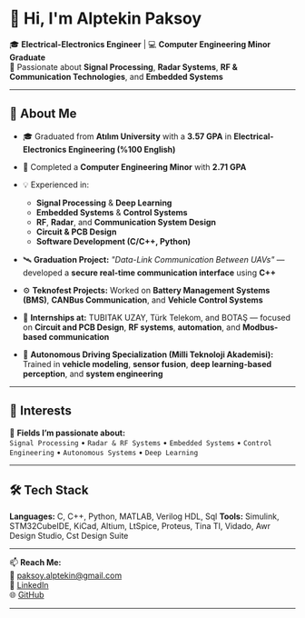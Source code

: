 # 👋 Hi, I'm Alptekin Paksoy  

🎓 **Electrical-Electronics Engineer** | 💻 **Computer Engineering Minor Graduate**  
🔬 Passionate about **Signal Processing**, **Radar Systems**, **RF & Communication Technologies**, and **Embedded Systems**  

---

## 🚀 About Me  

- 🎓 Graduated from **Atılım University** with a **3.57 GPA** in **Electrical-Electronics Engineering (%100 English)**  
- 🎯 Completed a **Computer Engineering Minor** with **2.71 GPA**  
- 💡 Experienced in:
  - **Signal Processing** & **Deep Learning**  
  - **Embedded Systems** & **Control Systems**  
  - **RF**, **Radar**, and **Communication System Design**  
  - **Circuit & PCB Design**  
  - **Software Development (C/C++, Python)**  

- 🛰️ **Graduation Project:** *"Data-Link Communication Between UAVs"* — developed a **secure real-time communication interface** using **C++**  
- ⚙️ **Teknofest Projects:** Worked on **Battery Management Systems (BMS)**, **CANBus Communication**, and **Vehicle Control Systems**  
- 🧭 **Internships at:** TUBITAK UZAY, Türk Telekom, and BOTAŞ — focused on **Circuit and PCB Design**, **RF systems**, **automation**, and **Modbus-based communication**  
- 🤖 **Autonomous Driving Specialization (Milli Teknoloji Akademisi):** Trained in **vehicle modeling**, **sensor fusion**, **deep learning-based perception**, and **system engineering**

---

## 🧠 Interests  

💬 **Fields I’m passionate about:**  
`Signal Processing` • `Radar & RF Systems` • `Embedded Systems` • `Control Engineering` • `Autonomous Systems` • `Deep Learning`  

---

## 🛠️ Tech Stack  

**Languages:** C, C++, Python, MATLAB, Verilog HDL, Sql
**Tools:** Simulink, STM32CubeIDE, KiCad, Altium, LtSpice, Proteus, Tina TI, Vidado, Awr Design Studio, Cst Design Suite

---

📫 **Reach Me:**  
📧 [paksoy.alptekin@gmail.com](mailto:paksoy.alptekin@gmail.com)  
🔗 [LinkedIn](www.linkedin.com/in/alptekin-paksoy)  
🌐 [GitHub](https://github.com/AlptekinPaksoy)  

---

